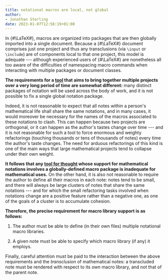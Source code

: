 ```yaml
---
title: notational macros are local, not global
author:
- Jonathan Sterling
date: 2023-01-07T12:58:19+01:00
---
```


In {#\LaTeX#}, macros are organized into packages that are then globally imported into a single document. Because a {#\LaTeX#} document comprises just one project and thus any transclusions (via `\input` or `\include`) are of components local to that one project, this model is adequate --- although experienced users of {#\LaTeX#} are nonetheless all too aware of the difficulties of namespacing macro commands when interacting with multiple packages or document classes.

**The requirements for a [tool](tfmt-0002) that aims to bring together multiple projects over a very long period of time are somewhat different:** many distinct packages of notation will be used across the body of work, and it is not possible to fix a single global notation package.

Indeed, it is not reasonable to expect that all notes within a person's mathematical life shall share the same notations, and in many cases, it would moreover be necessary for the names of the macros associated to these notations to clash. This can happen because two projects are orthogonal, or it can happen as the author's tastes change over time --- and it is not reasonable for such a tool to force enormous and weighty refactorings (touching thousands or tens of thousands of notes) every time the author's taste changes. The need for arduous refactorings of this kind is one of the main ways that large mathematical projects tend to collapse under their own weight.

**It follows that any [tool for thought](tfmt-0002) whose support for mathematical notations involves a globally-defined macro package is inadequate for mathematical uses.** On the other hand, it is also not reasonable to require the author to define all their macros in each note: notes tend to be small, and there will always be large clusters of notes that share the same notations --- and for which the small refactoring tasks involved when notations change are a positive feature rather than a negative one, as one of the goals of a cluster is to accumulate cohesion.

**Therefore, the precise requirement for macro library support is as follows:**

1. The author must be able to define (in their own files) multiple notational macro libraries.

2. A given note must be able to specify which macro library (if any) it employs.

Finally, careful attention must be paid to the interaction between the above requirements and the *transclusion* of mathematical notes: a transcluded note must be rendered with respect to its *own* macro library, and not that of the parent note.
